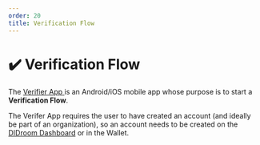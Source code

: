 ```yaml
---
order: 20
title: Verification Flow
---
```


# ✔️ Verification Flow

The [Verifier App ](https://github.com/ForkbombEu/verifier) is an Android/iOS mobile app whose purpose is to start a **Verification Flow**. 

The Verifer App requires the user to have created an account (and ideally be part of an organization), so an account needs to be created on the [DIDroom Dashboard](https://dashboard.didroom.com/) or in the Wallet. 